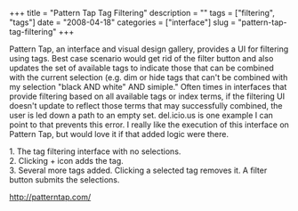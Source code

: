 +++
title = "Pattern Tap Tag Filtering"
description = ""
tags = ["filtering", "tags"]
date = "2008-04-18"
categories = ["interface"]
slug = "pattern-tap-tag-filtering"
+++


<p>Pattern Tap, an interface and visual design gallery, provides a UI for filtering using tags. Best case scenario would get rid of the filter button and also updates the set of available tags to indicate those that can be combined with the current selection (e.g. dim or hide tags that can't be combined with my selection "black AND white" AND simiple." Often times in interfaces that provide filtering based on all available tags or index terms, if the filtering UI doesn't update to reflect those terms that may successfully combined, the user is led down a path to an empty set. del.icio.us is one example I can point to that prevents this error. I really like the execution of this interface on Pattern Tap, but would love it if that added logic were there.</p>
<div id="screens-full" class="clear"><div class="caption">1. The tag filtering interface with no selections.</div><div class="fullimg clear"><a href="/media/interface/patterntap-tag-filter-1.png" class="group" rel="group" title="1. The tag filtering interface with no selections."><img src="/media/interface/patterntap-tag-filter-1.png" alt="" class="img-responsive"></a></div></div><div id="screens-full" class="clear"><div class="caption">2. Clicking + icon adds the tag.</div><div class="fullimg clear"><a href="/media/interface/patterntap-tag-filter-2.png" class="group" rel="group" title="2. Clicking + icon adds the tag."><img src="/media/interface/patterntap-tag-filter-2.png" alt="" class="img-responsive"></a></div></div><div id="screens-full" class="clear"><div class="caption">3. Several more tags added. Clicking a selected tag removes it. A filter button submits the selections.</div><div class="fullimg clear"><a href="/media/interface/patterntap-tag-filter-3.png" class="group" rel="group" title="3. Several more tags added. Clicking a selected tag removes it. A filter button submits the selectio..."><img src="/media/interface/patterntap-tag-filter-3.png" alt="" class="img-responsive"></a></div></div>        
<p><a href="http://patterntap.com/">http://patterntap.com/</a></p>

